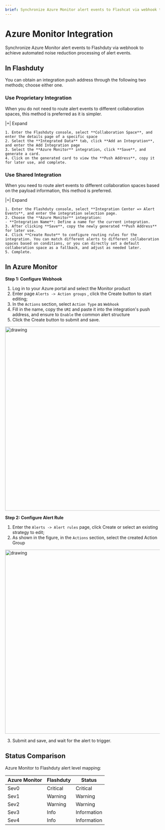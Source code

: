 ```yaml
---
brief: Synchronize Azure Monitor alert events to Flashcat via webhook to achieve automated noise reduction processing of alert events
---
```


# Azure Monitor Integration

Synchronize Azure Monitor alert events to Flashduty via webhook to achieve automated noise reduction processing of alert events.

## In Flashduty
You can obtain an integration push address through the following two methods; choose either one.

### Use Proprietary Integration

When you do not need to route alert events to different collaboration spaces, this method is preferred as it is simpler.

|+| Expand

    1. Enter the Flashduty console, select **Collaboration Space**, and enter the details page of a specific space
    2. Select the **Integrated Data** tab, click **Add an Integration**, and enter the Add Integration page
    3. Select the **Azure Monitor** integration, click **Save**, and generate a card.
    4. Click on the generated card to view the **Push Address**, copy it for later use, and complete.

### Use Shared Integration

When you need to route alert events to different collaboration spaces based on the payload information, this method is preferred.

|+| Expand

    1. Enter the Flashduty console, select **Integration Center => Alert Events**, and enter the integration selection page.
    2. Choose the **Azure Monitor** integration:
    - **Integration Name**: Define a name for the current integration.
    3. After clicking **Save**, copy the newly generated **Push Address** for later use.
    4. Click **Create Route** to configure routing rules for the integration. You can match different alerts to different collaboration spaces based on conditions, or you can directly set a default collaboration space as a fallback, and adjust as needed later.
    5. Complete.

## In Azure Monitor
**Step 1: Configure Webhook**

1. Log in to your Azure portal and select the Monitor product
2. Enter page `Alerts -> Action groups` , click the Create button to start editing;
3. In the `Actions` section, select `Action Type` as `Webhook`
4. Fill in the name, copy the `URI` and paste it into the integration's push address, and ensure to `Enable` the common alert structure
5. Click the Create button to submit and save.

<img alt="drawing" width="600" src="https://fcdoc.github.io/img/zh/flashduty/mixin/alert_integration/azure_monitor/1.avif" />

**Step 2: Configure Alert Rule**

1. Enter the `Alerts -> Alert rules` page, click Create or select an existing strategy to edit;
2. As shown in the figure, in the `Actions` section, select the created Action Group

<img alt="drawing" width="600" src="https://fcdoc.github.io/img/zh/flashduty/mixin/alert_integration/azure_monitor/2.avif" />

3. Submit and save, and wait for the alert to trigger.

## Status Comparison

Azure Monitor to Flashduty alert level mapping:

| Azure Monitor  |  Flashduty  | Status |
| ------------ | -------- | ---- |
| Sev0     | Critical | Critical |
| Sev1     | Warning  | Warning |
| Sev2     | Warning  | Warning |
| Sev3     | Info     | Information |
| Sev4     | Info     | Information |